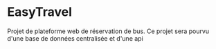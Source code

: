 # EasyTravel
Projet de plateforme web de réservation de bus. Ce projet sera pourvu d'une base de données centralisée et d'une api
